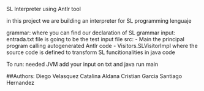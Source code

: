 SL Interpreter using Antlr tool

in this project we are building an interpreter for SL
programming lenguaje

grammar: where you can find our declaration of SL grammar
input: entrada.txt file is going to be the test input file
src:
    - Main the principal program calling autogenerated Antlr code
    - Visitors.SLVisitorImpl where the source code is defined to transform SL funcitionalities in java code


To run:
    needed JVM 
    add your input on txt and java run main



##Authors:
Diego Velasquez
Catalina Aldana
Cristian Garcia
Santiago Hernandez
